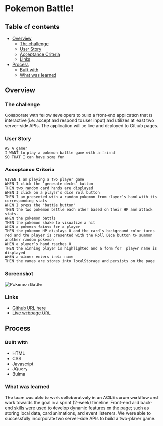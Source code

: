 # Pokemon Battle!

## Table of contents

- [Overview](#overview)
  - [The challenge](#the-challenge)
  - [User Story](#user-story)
  - [Acceptance Criteria](#acceptance-criteria)
  - [Links](#links)
- [Process](#process)
  - [Built with](#built-with)
  - [What was learned](#what-i-learned)

## Overview

### The challenge

Collaborate with fellow developers to build a front-end application that is interactive (i.e: accept and respond to user input) and utilizes at least two server-side APIs. The application will be live and deployed to Github pages.

### User Story

    AS A gamer 
    I WANT to play a pokemon battle game with a friend
    SO THAT I can have some fun

### Acceptance Criteria

    GIVEN I am playing a two player game
    WHEN I click the ‘generate decks’ button
    THEN two random card hands are displayed
    WHEN I click on a player’s dice roll button
    THEN I am presented with a random pokemon from player’s hand with its corresponding stats 
    WHEN I press the "battle button" 
    THEN the two pokemon battle each other based on their HP and attack stats.
    WHEN the pokemon battle
    THEN the pokemon shake to visualize a hit
    WHEN a pokemon faints for a player
    THEN the pokemon HP displays 0 and the card’s background color turns red and the player is presented with the Roll DIce button to summon another random pokemon
    WHEN a player’s hand reaches 0
    THEN the winning player is highlighted and a form for  player name is displayed
    WHEN a winner enters their name
    THEN the names are stores into localStorage and persists on the page

### Screenshot

![Pokemon Battle](./assets/images/screenshot.png)

### Links

- [Github URL here](https://github.com/dnsnguy08/Pokemon-Battle)
- [Live webpage URL]()

## Process

### Built with
- HTML
- CSS
- Javascript
- JQuery
- Bulma

### What was learned
The team was able to work colloboratively in an AGILE scrum workflow and work towards the goal in a sprint (2-week) timeline. Front-end and back-end skills were used to develop dynamic features on the page; such as storing local data, card animations, and event listeners. 
We were able to successfully incorporate two server-side APIs to build a two-player game.
